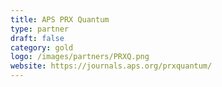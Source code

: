 ```yaml
---
title: APS PRX Quantum
type: partner
draft: false
category: gold
logo: /images/partners/PRXQ.png
website: https://journals.aps.org/prxquantum/
---
```

